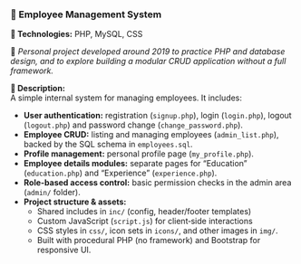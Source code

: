 ### 🔸 Employee Management System  
**🔹 Technologies:** PHP, MySQL, CSS  

🔧 *Personal project developed around 2019 to practice PHP and database design, and to explore building a modular CRUD application without a full framework.* 

**📝 Description:**  
A simple internal system for managing employees. It includes:  
- **User authentication:** registration (`signup.php`), login (`login.php`), logout (`logout.php`) and password change (`change_password.php`).  
- **Employee CRUD:** listing and managing employees (`admin_list.php`), backed by the SQL schema in `employees.sql`.  
- **Profile management:** personal profile page (`my_profile.php`).  
- **Employee details modules:** separate pages for “Education” (`education.php`) and “Experience” (`experience.php`).  
- **Role-based access control:** basic permission checks in the admin area (`admin/` folder).  
- **Project structure & assets:**  
  - Shared includes in `inc/` (config, header/footer templates)  
  - Custom JavaScript (`script.js`) for client‑side interactions  
  - CSS styles in `css/`, icon sets in `icons/`, and other images in `img/`.  
  - Built with procedural PHP (no framework) and Bootstrap for responsive UI.  
